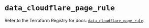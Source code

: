 # `data_cloudflare_page_rule`

Refer to the Terraform Registry for docs: [`data_cloudflare_page_rule`](https://registry.terraform.io/providers/cloudflare/cloudflare/5.1.0/docs/data-sources/page_rule).
